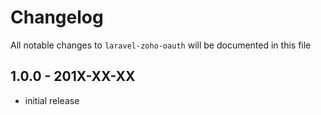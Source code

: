 # Changelog

All notable changes to `laravel-zoho-oauth` will be documented in this file

## 1.0.0 - 201X-XX-XX

- initial release

